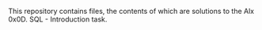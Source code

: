 This repository contains files, the contents of which are solutions to the Alx 0x0D. SQL - Introduction task.

